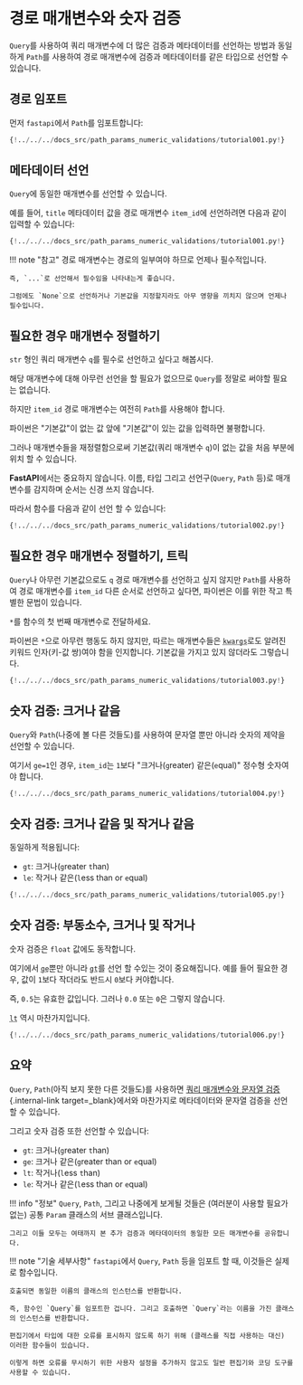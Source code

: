 # 경로 매개변수와 숫자 검증

`Query`를 사용하여 쿼리 매개변수에 더 많은 검증과 메타데이터를 선언하는 방법과 동일하게 `Path`를 사용하여 경로 매개변수에 검증과 메타데이터를 같은 타입으로 선언할 수 있습니다.

## 경로 임포트

먼저 `fastapi`에서 `Path`를 임포트합니다:

```Python hl_lines="3"
{!../../../docs_src/path_params_numeric_validations/tutorial001.py!}
```

## 메타데이터 선언

`Query`에 동일한 매개변수를 선언할 수 있습니다.

예를 들어, `title` 메타데이터 값을 경로 매개변수 `item_id`에 선언하려면 다음과 같이 입력할 수 있습니다:

```Python hl_lines="10"
{!../../../docs_src/path_params_numeric_validations/tutorial001.py!}
```

!!! note "참고"
    경로 매개변수는 경로의 일부여야 하므로 언제나 필수적입니다.

    즉, `...`로 선언해서 필수임을 나타내는게 좋습니다.

    그럼에도 `None`으로 선언하거나 기본값을 지정할지라도 아무 영향을 끼치지 않으며 언제나 필수입니다.

## 필요한 경우 매개변수 정렬하기

`str` 형인 쿼리 매개변수 `q`를 필수로 선언하고 싶다고 해봅시다.

해당 매개변수에 대해 아무런 선언을 할 필요가 없으므로 `Query`를 정말로 써야할 필요는 없습니다.

하지만 `item_id` 경로 매개변수는 여전히 `Path`를 사용해야 합니다.

파이썬은 "기본값"이 없는 값 앞에 "기본값"이 있는 값을 입력하면 불평합니다.

그러나 매개변수들을 재정렬함으로써 기본값(쿼리 매개변수 `q`)이 없는 값을 처음 부분에 위치 할 수 있습니다.

**FastAPI**에서는 중요하지 않습니다. 이름, 타입 그리고 선언구(`Query`, `Path` 등)로 매개변수를 감지하며 순서는 신경 쓰지 않습니다.

따라서 함수를 다음과 같이 선언 할 수 있습니다:

```Python hl_lines="8"
{!../../../docs_src/path_params_numeric_validations/tutorial002.py!}
```

## 필요한 경우 매개변수 정렬하기, 트릭

`Query`나 아무런 기본값으로도 `q` 경로 매개변수를 선언하고 싶지 않지만 `Path`를 사용하여 경로 매개변수를 `item_id` 다른 순서로 선언하고 싶다면, 파이썬은 이를 위한 작고 특별한 문법이 있습니다.

`*`를 함수의 첫 번째 매개변수로 전달하세요.

파이썬은 `*`으로 아무런 행동도 하지 않지만, 따르는 매개변수들은 <abbr title="유래: K-ey W-ord Arg-uments"><code>kwargs</code></abbr>로도 알려진 키워드 인자(키-값 쌍)여야 함을 인지합니다. 기본값을 가지고 있지 않더라도 그렇습니다.

```Python hl_lines="8"
{!../../../docs_src/path_params_numeric_validations/tutorial003.py!}
```

## 숫자 검증: 크거나 같음

`Query`와 `Path`(나중에 볼 다른 것들도)를 사용하여 문자열 뿐만 아니라 숫자의 제약을 선언할 수 있습니다.

여기서 `ge=1`인 경우, `item_id`는 `1`보다 "크거나(`g`reater) 같은(`e`qual)" 정수형 숫자여야 합니다.

```Python hl_lines="8"
{!../../../docs_src/path_params_numeric_validations/tutorial004.py!}
```

## 숫자 검증: 크거나 같음 및 작거나 같음

동일하게 적용됩니다:

* `gt`: 크거나(`g`reater `t`han)
* `le`: 작거나 같은(`l`ess than or `e`qual)

```Python hl_lines="9"
{!../../../docs_src/path_params_numeric_validations/tutorial005.py!}
```

## 숫자 검증: 부동소수, 크거나 및 작거나

숫자 검증은 `float` 값에도 동작합니다.

여기에서 <abbr title="greater than or equal"><code>ge</code></abbr>뿐만 아니라 <abbr title="greater than"><code>gt</code></abbr>를 선언 할 수있는 것이 중요해집니다. 예를 들어 필요한 경우, 값이 `1`보다 작더라도 반드시 `0`보다 커야합니다.

즉, `0.5`는 유효한 값입니다. 그러나 `0.0` 또는 `0`은 그렇지 않습니다.

<abbr title="less than"><code>lt</code></abbr> 역시 마찬가지입니다.

```Python hl_lines="11"
{!../../../docs_src/path_params_numeric_validations/tutorial006.py!}
```

## 요약

`Query`, `Path`(아직 보지 못한 다른 것들도)를 사용하면 [쿼리 매개변수와 문자열 검증](query-params-str-validations.md){.internal-link target=_blank}에서와 마찬가지로 메타데이터와 문자열 검증을 선언할 수 있습니다.

그리고 숫자 검증 또한 선언할 수 있습니다:

* `gt`: 크거나(`g`reater `t`han)
* `ge`: 크거나 같은(`g`reater than or `e`qual)
* `lt`: 작거나(`l`ess `t`han)
* `le`: 작거나 같은(`l`ess than or `e`qual)

!!! info "정보"
    `Query`, `Path`, 그리고 나중에게 보게될 것들은 (여러분이 사용할 필요가 없는) 공통 `Param` 클래스의 서브 클래스입니다.

    그리고 이들 모두는 여태까지 본 추가 검증과 메타데이터의 동일한 모든 매개변수를 공유합니다.

!!! note "기술 세부사항"
    `fastapi`에서 `Query`, `Path` 등을 임포트 할 때, 이것들은 실제로 함수입니다.

    호출되면 동일한 이름의 클래스의 인스턴스를 반환합니다.

    즉, 함수인 `Query`를 임포트한 겁니다. 그리고 호출하면 `Query`라는 이름을 가진 클래스의 인스턴스를 반환합니다.

    편집기에서 타입에 대한 오류를 표시하지 않도록 하기 위해 (클래스를 직접 사용하는 대신) 이러한 함수들이 있습니다.

    이렇게 하면 오류를 무시하기 위한 사용자 설정을 추가하지 않고도 일반 편집기와 코딩 도구를 사용할 수 있습니다.
